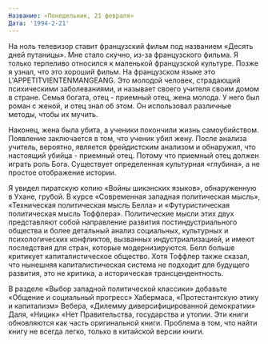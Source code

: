 ```yaml
---
Название: «Понедельник, 21 февраля»
Дата: '1994-2-21'
---
```

На ноль телевизор ставит французский фильм под названием «Десять дней путаницы». Мне стало скучно, из-за французского фильма. Я только терпеливо относился к маленькой французской культуре. Позже я узнал, что это хороший фильм. На французском языке это L'APPETITVIENTENMANGEANG. Это молодой человек, страдающий психическими заболеваниями, и называет своего учителя своим домом в стране. Семья богата, отец - приемный отец, жена молода. У него был роман с женой, и отец знал об этом. Он использовал различные методы, чтобы их мучить.

Наконец, жена была убита, а ученики покончили жизнь самоубийством. Появление заключается в том, что ученик убил жену. После анализа учитель, вероятно, является фрейдистским анализом и обнаружил, что настоящий убийца - приемный отец. Потому что приемный отец должен играть роль Бога. Существует определенная культурная «глубина», а не простое отображение истории.

Я увидел пиратскую копию «Войны шикэнских языков», обнаруженную в Ухане, грубой. В курсе «Современная западная политическая мысль», «Техническая политическая мысль Белла» и «Футуристическая политическая мысль Тоффлера». Политические мысли этих двух представляют собой направление развития постиндустриального общества и более детальный анализ социальных, культурных и психологических конфликтов, вызванных индустриализацией, и имеют последствия для стран, которые модернизируются. Белл больше критикует капиталистическое общество. Хотя Тоффлер также сказал, что нынешняя капиталистическая система не подходит для будущего развития, это не критика, а историческая трансцендентность.

В разделе «Выбор западной политической классики» добавьте «Общение и социальный прогресс» Хабермаса, «Протестантскую этику и капитализм» Вебера, «Дилемму диверсифицированной демократии» Даля, «Ницик» «Нет Правительства, государства и утопии. Эти книги обновляются как часть оригинальной книги. Проблема в том, что найти книгу не всегда легко, только в китайской версии книги.